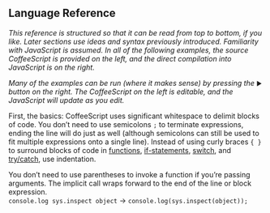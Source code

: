## Language Reference

_This reference is structured so that it can be read from top to bottom, if you like. Later sections use ideas and syntax previously introduced. Familiarity with JavaScript is assumed. In all of the following examples, the source CoffeeScript is provided on the left, and the direct compilation into JavaScript is on the right._

_Many of the examples can be run (where it makes sense) by pressing the_ <small>▶</small> _button on the right. The CoffeeScript on the left is editable, and the JavaScript will update as you edit._

First, the basics: CoffeeScript uses significant whitespace to delimit blocks of code. You don’t need to use semicolons `;` to terminate expressions, ending the line will do just as well (although semicolons can still be used to fit multiple expressions onto a single line). Instead of using curly braces `{ }` to surround blocks of code in [functions](#literals), [if-statements](#conditionals), [switch](#switch), and [try/catch](#try), use indentation.

You don’t need to use parentheses to invoke a function if you’re passing arguments. The implicit call wraps forward to the end of the line or block expression.<br>
`console.log sys.inspect object` → `console.log(sys.inspect(object));`
